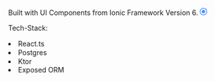 Built with UI Components from Ionic Framework Version 6. <img src="Frontend/public/assets/icon/favicon.png" width="15" Height="15"/>

Tech-Stack: 

<li> React.ts <img src="https://cdn.jsdelivr.net/gh/devicons/devicon/icons/react/react-original.svg" width="15" Height="15" />  <img src="https://cdn.jsdelivr.net/gh/devicons/devicon/icons/typescript/typescript-original.svg" width="15" Height="15" />
          
<li> Postgres <img src="https://cdn.jsdelivr.net/gh/devicons/devicon/icons/postgresql/postgresql-original.svg" width="15" Height="15" />
<li> Ktor  <img src="https://cdn.jsdelivr.net/gh/devicons/devicon/icons/kotlin/kotlin-original.svg" width="15" Height="15" />
<li> Exposed ORM
